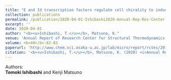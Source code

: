 ```yaml
---
title: "E and Id transcription factors regulate cell chirality to induce left-right asymmetric morphogenesis of gut in <i>Drosophila</i>"
collection: publications
permalink: /publication/2020-04-01-Ishibashi2020-Annual-Rep-Res-Center-Sturct-Thermodyn
excerpt: ''
date: 2020-04-01
author: "<b><u>Ishibashi, T.</u></b>, Matsuno, K."
venue: 'Annual Report of Research Center for Structural Thermodynamics'
volume: <b>40</b>:82-83
paperurl: 'http://www.chem.sci.osaka-u.ac.jp/lab/micro/report/rctes/2019/index.html.en'
citation: '<b><u>Ishibashi, T.</u></b>, Matsuno, K. (2020) <i>Annual Report of Research Center for Structural Thermodynamics</i>, <b>40</b>:82-83.'
---
```


Authors:  
**Tomoki Ishibashi** and Kenji Matsuno

